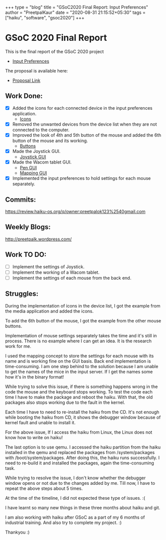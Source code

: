 +++
type = "blog"
title = "GSoC2020 Final Report: Input Preferences"
author = "PreetpalKaur"
date = "2020-08-31 21:15:52+05:30"
tags = ["haiku", "software", "gsoc2020"]
+++

# GSoC 2020 Final Report

This is the final report of the GSoC 2020 project
* [Input Preferences](https://summerofcode.withgoogle.com/projects/#6244788782759936)

The proposal is available here:
* [Proposal Link](https://docs.google.com/document/d/1WgHs9ZGMMxCZhHhy3BXZPtkht-aNvKEPA5fGTEfC82E/edit?usp=sharing">https://docs.google.com/document/d/1WgHs9ZGMMxCZhHhy3BXZPtkht-aNvKEPA5fGTEfC82E/edit?usp=sharing)

## Work Done:
- [x] Added the icons for each connected device in the input preferences application.
  * [Icons](https://drive.google.com/file/d/10-kJdE4G0rGWiPZi4rudt4Vy1sOb6vRS/view?usp=sharing)
- [x] Removed the unwanted devices from the device list when they are not connected to the computer.
- [x] Improved the look of 4th and 5th button of the mouse and added the 6th button of the mouse and its working.
  * [Buttons](https://drive.google.com/file/d/1TrRCrFDnQIOiZD6ZJItqmVlSddlVSbIq/view?usp=sharing)
- [x] Made the Joystick GUI.
  * [Joystick GUI](https://drive.google.com/file/d/1h5nhvRd1EY78UhtdQIePJoe4FzoyZ7XD/view?usp=sharing)
- [x] Made the Wacom tablet GUI.
  * [Pen GUI](https://drive.google.com/file/d/1CObvCO1vE6IQmY_r-Uwp0AKe9TClzTPg/view?usp=sharing)
  * [Mapping GUI](https://drive.google.com/file/d/1JIWRtd5ceK1Adyg2jWKBb8bM2RIgjdQw/view?usp=sharing)
- [x] Implemented the input preferences to hold settings for each mouse separately.

## Commits:
https://review.haiku-os.org/q/owner:preetpalok123%2540gmail.com

## Weekly Blogs:
http://preetpalk.wordpress.com/


## Work TO DO:

- [ ] Implement the settings of Joystick.
- [ ] Implement the working of a Wacom tablet.
- [ ] Implement the settings of each mouse from the back end.

## Struggles:

During the implementation of icons in the device list, I got the example from the media application and added the icons.

To add the 6th button of the mouse, I got the example from the other mouse buttons.

Implementation of mouse settings separately takes the time and it's still in process. There is no example where I can get an idea. It is the research work for me.

I used the mapping concept to store the settings for each mouse with its name and is working fine on the GUI basis. Back end implementation is time-consuming. I am one step behind to the solution because I am unable to get the names of the mice in the input server. If I get the names some how it's in the binary format!

While trying to solve this issue, if there is something happens wrong in the code the mouse and the keyboard stops working. To test the code each time I have to make the package and reboot the haiku. With that, the old packages also stops working due to the fault in the kernel.

Each time I have to need to re-install the haiku from the CD. It's not enough while booting the haiku from CD, it shows the debugger window because of kernel fault and unable to install it.

For the above issue, If I access the haiku from Linux, the Linux does not know how to write on haiku!

The last option is to use qemu. I accessed the haiku partition from the haiku installed in the qemu and replaced the packages from /system/packages with /boot/system/packages. After doing this, the haiku runs successfully. I need to re-build it and installed the packages, again the time-consuming task.

While trying to resolve the issue, I don't know whether the debugger window opens or not due to the changes added by me. Till now, I have to repeat the above steps about 5 times.

At the time of the timeline, I did not expected these type of issues. :(

I have learnt so many new things in these three months about haiku and git.

I am also working with haiku after GSoC as a part of my 6 months of industrial training. And also try to complete my project. :)

Thankyou :)